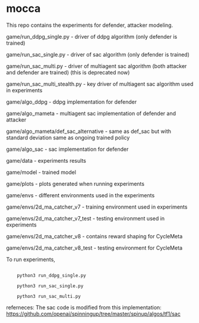 # mocca

This repo contains the experiments for defender, attacker modeling.

game/run_ddpg_single.py - driver of ddpg algorithm (only defender is trained)

game/run_sac_single.py - driver of sac algorithm (only defender is trained)

game/run_sac_multi.py - driver of multiagent sac algorithm (both attacker and defender are trained) (this is deprecated now)

game/run_sac_multi_stealth.py - key driver of multiagent sac algorithm used in experiments

game/algo_ddpg - ddpg implementation for defender

game/algo_mameta  - multiagent sac implementation of defender and attacker

game/algo_mameta/def_sac_alternative - same as def_sac but with standard deviation same as ongoing trained policy

game/algo_sac - sac implementation for defender

game/data - experiments results

game/model - trained model

game/plots - plots generated when running experiments

game/envs - different environments used in the experiments

game/envs/2d_ma_catcher_v7 - training environment used in experiments

game/envs/2d_ma_catcher_v7_test - testing environment used in experiments

game/envs/2d_ma_catcher_v8 - contains reward shaping for CycleMeta

game/envs/2d_ma_catcher_v8_test - testing environment for CycleMeta



To run experiments, 

<code>
    python3 run_ddpg_single.py
</code>

<code>
    python3 run_sac_single.py
</code>

<code>
    python3 run_sac_multi.py
</code>

referneces:
The sac code is modified from this implementation: https://github.com/openai/spinningup/tree/master/spinup/algos/tf1/sac